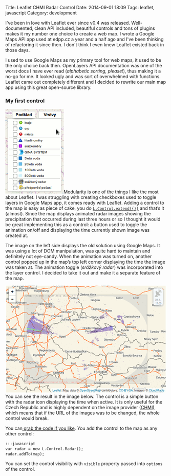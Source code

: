 Title: Leaflet CHMI Radar Control
Date: 2014-09-01 18:09
Tags: leaflet, javascript
Category: development

I've been in love with Leaflet ever since v0.4 was released. Well-documented, clean API included, beautiful controls and tons of plugins makes it my number one choice to create a web map. I wrote a Google Maps API app used at edpp.cz a year and a half ago and I've been thinking of refactoring it since then. I don't think I even knew Leaflet existed back in those days.


<p>I used to use Google Maps as my primary tool for web maps, it used to be the only choice back then. OpenLayers API documentation was one of the worst docs I have ever read (<em>alphabetic sorting, please!</em>), thus making it a no-go for me. It looked ugly and was sort of overwhelmed with functions. Leaflet came out completely different and I decided to rewrite our main map app using this great open-source library.</p>

<h3>My first control</h3>

<p><img src="/posts/assets/leaflet-chmi-radar-control/google_maps.png" title="Google maps layer control" class="left">Modularity is one of the things I like the most about Leaflet. I was struggling with creating checkboxes used to toggle layers in Google Maps app, it comes ready with Leaflet. Adding a control to the map is easy as piece of cake, you do <a href="http://leafletjs.com/reference.html#icontrol"><code>L.Control.extend({)}</code></a> and that&#8217;s it (almost). Since the map displays animated radar images showing the precipitation that occurred during last three hours or so I thought it would be great implementing this as a control: a button used to toggle the animation on/off and displaying the time currently shown image was created at.</p>

<p>The image on the left side displays the old solution using Google Maps. It was using a lot of DOM manipulation, was quite hard to maintain and definitely not eye-candy. When the animation was turned on, another control popped up in the map&#8217;s top left corner displaying the time the image was taken at. The animation toggle (<em>srážkový radar</em>) was incorporated into the layer control. I decided to take it out and make it a separate feature of the map.</p>

<p><img src="/posts/assets/leaflet-chmi-radar-control/control.png" title="Leaflet radar control" class="right">You can see the result in the image below. The control is a simple button with the radar icon displaying the time when active. It is only useful for the Czech Republic and is highly dependent on the image provider (<abbr title="Czech Hydrometeorogical Institute">CHMI</abbr>), which means that if the URL of the images was to be changed, the whole control would break.</p>

<p>You can<a href="{filename}/assets/leaflet-chmi-radar-control/radarcontrol.zip"> grab the code if you like</a>. You add the control to the map as any other control:</p>

    :::javascript
    var radar = new L.Control.Radar();
    radar.addTo(map);

<p>You can set the control visibility with <code>visible</code> property passed into <code>options</code> of the control.</p>
